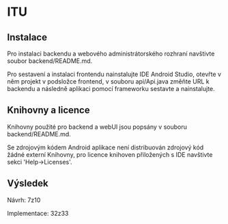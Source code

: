 # ITU

## Instalace

Pro instalaci backendu a webového administrátorského rozhraní navštivte soubor backend/README.md.

Pro sestavení a instalaci frontendu nainstalujte IDE Android Studio, otevřte v něm projekt v podsložce frontend, 
v souboru api/Api.java změňte URL k backendu a následně aplikaci pomocí frameworku sestavte a nainstalujte.

## Knihovny a licence

Knihovny použité pro backend a webUI jsou popsány v souboru backend/README.md.

Se zdrojovým kódem Android aplikace není distribuován zdrojový kód žádné externí Knihovny,
pro licence knihoven přiložených s IDE navštivte sekci 'Help->Licenses'.

## Výsledek

Návrh: 7z10

Implementace: 32z33
